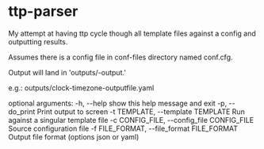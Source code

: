 # ttp-parser
My attempt at having ttp cycle though all template files against a config and outputting results.

Assumes there is a config file in conf-files directory named conf.cfg.

Output will land in 'outputs/<template-name>-output.<file-format>'

e.g.:
outputs/clock-timezone-outputfile.yaml



optional arguments:
  -h, --help            show this help message and exit
  -p, --do_print        Print output to screen
  -t TEMPLATE, --template TEMPLATE
                        Run against a singular template file
  -c CONFIG_FILE, --config_file CONFIG_FILE
                        Source configuration file
  -f FILE_FORMAT, --file_format FILE_FORMAT
                        Output file format (options json or yaml)
